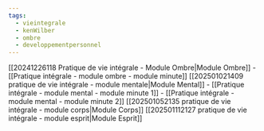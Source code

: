 ```yaml
---
tags:
  - vieintegrale
  - kenWilber
  - ombre
  - developpementpersonnel
---
```

[[20241226118 Pratique de vie intégrale - Module Ombre|Module Ombre]]
	- [[Pratique intégrale - module ombre - module minute]]
[[202501021409 pratique de vie intégrale - module mentale|Module Mental]]
	- [[Pratique intégrale - module mental - module minute 1]]
	- [[Pratique intégrale - module mental - module minute 2]]
[[202501052135 pratique de vie intégrale - module corps|Module Corps]]
[[202501112127 pratique de vie intégrale - module esprit|Module Esprit]]
